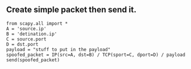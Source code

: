Create simple packet then send it.
-----------------------------------
```
from scapy.all import *
A = 'source.ip'
B = 'detination.ip'
C = source.port
D = dst.port
payload = "stuff to put in the payload"
spoofed_packet = IP(src=A, dst=B) / TCP(sport=C, dport=D) / payload
send(spoofed_packet)
```


